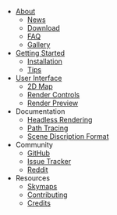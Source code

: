 * [About](index.html)
    * [News](news.html)
    * <a href="download.html" class="download">Download</a>
    * [FAQ](faq.html)
    * [Gallery](gallery.html)
* [Getting Started](getting_started.html)
    * [Installation](install.html)
    * [Tips](tips.html)
* [User Interface](user_interface.html)
    * [2D Map](2d_map.html)
    * [Render Controls](render_controls.html)
    * [Render Preview](render_preview.html)
* Documentation
    * [Headless Rendering](headless.html)
    * [Path Tracing](path_tracing.html)
    * [Scene Discription Format](scene_format.html)
* Community
    * [GitHub](https://github.com/llbit/chunky)
    * [Issue Tracker](https://github.com/llbit/chunky/issues)
    * [Reddit](http://www.reddit.com/r/chunky)
* Resources
    * [Skymaps](skymaps.html)
    * [Contributing](contributing.html)
    * [Credits](credits.html)
